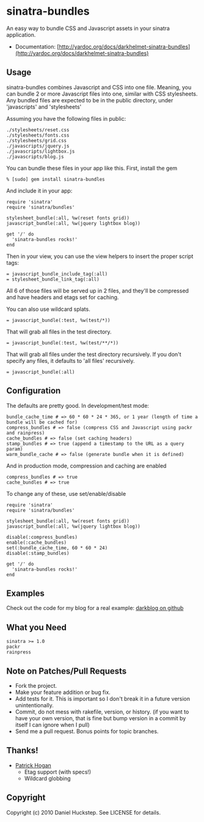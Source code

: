 sinatra-bundles
===============

An easy way to bundle CSS and Javascript assets in your sinatra application.

* Documentation: [http://yardoc.org/docs/darkhelmet-sinatra-bundles](http://yardoc.org/docs/darkhelmet-sinatra-bundles)

Usage
-----

sinatra-bundles combines Javascript and CSS into one file. Meaning, you can bundle 2 or more Javascript files into one, similar with CSS stylesheets. Any bundled files are expected to be in the public directory, under 'javascripts' and 'stylesheets'

Assuming you have the following files in public:

    ./stylesheets/reset.css
    ./stylesheets/fonts.css
    ./stylesheets/grid.css
    ./javascripts/jquery.js
    ./javascripts/lightbox.js
    ./javascripts/blog.js

You can bundle these files in your app like this. First, install the gem

    % [sudo] gem install sinatra-bundles

And include it in your app:

    require 'sinatra'
    require 'sinatra/bundles'

    stylesheet_bundle(:all, %w(reset fonts grid))
    javascript_bundle(:all, %w(jquery lightbox blog))

    get '/' do
      'sinatra-bundles rocks!'
    end

Then in your view, you can use the view helpers to insert the proper script tags:

    = javascript_bundle_include_tag(:all)
    = stylesheet_bundle_link_tag(:all)

All 6 of those files will be served up in 2 files, and they'll be compressed and have headers and etags set for caching.

You can also use wildcard splats.

    = javascript_bundle(:test, %w(test/*))

That will grab all files in the test directory.

    = javascript_bundle(:test, %w(test/**/*))

That will grab all files under the test directory recursively. If you don't specify any files, it defaults to 'all files' recursively.

    = javascript_bundle(:all)

Configuration
-------------

The defaults are pretty good. In development/test mode:

    bundle_cache_time # => 60 * 60 * 24 * 365, or 1 year (length of time a bundle will be cached for)
    compress_bundles # => false (compress CSS and Javascript using packr and rainpress)
    cache_bundles # => false (set caching headers)
    stamp_bundles # => true (append a timestamp to the URL as a query param)
    warm_bundle_cache # => false (generate bundle when it is defined)

And in production mode, compression and caching are enabled

    compress_bundles # => true
    cache_bundles # => true

To change any of these, use set/enable/disable

    require 'sinatra'
    require 'sinatra/bundles'

    stylesheet_bundle(:all, %w(reset fonts grid))
    javascript_bundle(:all, %w(jquery lightbox blog))

    disable(:compress_bundles)
    enable(:cache_bundles)
    set(:bundle_cache_time, 60 * 60 * 24)
    disable(:stamp_bundles)

    get '/' do
      'sinatra-bundles rocks!'
    end

Examples
--------

Check out the code for my blog for a real example: [darkblog on github](http://github.com/darkhelmet/darkblog)

What you Need
-------------

    sinatra >= 1.0
    packr
    rainpress

Note on Patches/Pull Requests
-----------------------------

* Fork the project.
* Make your feature addition or bug fix.
* Add tests for it. This is important so I don't break it in a
  future version unintentionally.
* Commit, do not mess with rakefile, version, or history.
  (if you want to have your own version, that is fine but bump version in a commit by itself I can ignore when I pull)
* Send me a pull request. Bonus points for topic branches.

Thanks!
-------

* [Patrick Hogan](http://github.com/pbhogan)
  * Etag support (with specs!)
  * Wildcard globbing

Copyright
---------

Copyright (c) 2010 Daniel Huckstep. See LICENSE for details.
